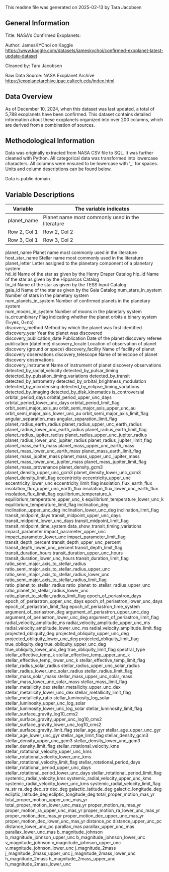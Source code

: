 This readme file was generated on 2025-02-13 by Tara Jacobsen

General Information
------------------------------------------------------------------------------

Title: NASA's Confirmed Exoplanets:

Author: JamesKYChoi on Kaggle https://www.kaggle.com/datasets/jameskychoi/confirmed-exoplanet-latest-update-dataset 

Cleaned by: Tara Jacobsen

Raw Data Source: NASA Exoplanet Archive https://exoplanetarchive.ipac.caltech.edu/index.html

Data Overview
------------------------------------------------------------------------------

As of December 10, 2024, when this dataset was last updated, a total of 5,788 exoplanets have been confirmed. This dataset contains detailed information about these exoplanets organized into over 200 columns, which are derived from a combination of sources.


Methodological Information
------------------------------------------------------------------------------

Data was originally extracted from NASA CSV file to SQL. It was further cleaned with Python. All categorical data was transformed into lowercase characters. All columns were ensured to be lowercase with '_' for spaces. Units and column descriptions can be found below. 

Data is public domain. 


Variable Descriptions
------------------------------------------------------------------------------

| Variable | The variable indicates |
|----------|----------|
| planet_name | Planet name most commonly used in the literature | 
| Row 2, Col 1 | Row 2, Col 2 | 
| Row 3, Col 1 | Row 3, Col 2 | 

planet_name                                           Planet name most commonly used in the literature	
host_star_name                                        Stellar name most commonly used in the literature   
planet_letter                                         Letter assigned to the planetary component of a planetary system	
hd_id                                                 Name of the star as given by the Henry Draper Catalog	
hip_id                                                Name of the star as given by the Hipparcos Catalog	
tic_id                                                Name of the star as given by the TESS Input Catalog	
gaia_id                                               Name of the star as given by the Gaia Catalog	
num_stars_in_system                                   Number of stars in the planetary system	
num_planets_in_system                                 Number of confirmed planets in the planetary system	
num_moons_in_system                                   Number of moons in the planetary system	
is_circumbinary                                       Flag indicating whether the planet orbits a binary system (1=yes, 0=no)	
discovery_method                                      Method by which the planet was first identified	
discovery_year                                        Year the planet was discovered	
discovery_publication_date                            Publication Date of the planet discovery referee publication	(datetime)
discovery_locale                                      Location of observation of planet discovery (ground or space)	
discovery_facility                                    Name of facility of planet discovery observations	
discovery_telescope                                   Name of telescope of planet discovery observations	
discovery_instrument                                  Name of instrument of planet discovery observations	
detected_by_radial_velocity
detected_by_pulsar_timing
detected_by_pulsation_timing_variations
detected_by_transit
detected_by_astrometry
detected_by_orbital_brightness_modulation
detected_by_microlensing
detected_by_eclipse_timing_variations
detected_by_imaging
detected_by_disk_kinematics
is_controversial
orbital_period_days
orbital_period_upper_unc_days
orbital_period_lower_unc_days
orbital_period_limit_flag
orbit_semi_major_axis_au
orbit_semi_major_axis_upper_unc_au
orbit_semi_major_axis_lower_unc_au
orbit_semi_major_axis_limit_flag
angular_separation_mas
angular_separation_limit_flag
planet_radius_earth_radius
planet_radius_upper_unc_earth_radius
planet_radius_lower_unc_earth_radius
planet_radius_earth_limit_flag
planet_radius_jupiter_radius
planet_radius_upper_unc_jupiter_radius
planet_radius_lower_unc_jupiter_radius
planet_radius_jupiter_limit_flag
planet_mass_earth_mass
planet_mass_upper_unc_earth_mass
planet_mass_lower_unc_earth_mass
planet_mass_earth_limit_flag
planet_mass_jupiter_mass
planet_mass_upper_unc_jupiter_mass
planet_mass_lower_unc_jupiter_mass
planet_mass_jupiter_limit_flag
planet_mass_provenance
planet_density_gcm3
planet_density_upper_unc_gcm3
planet_density_lower_unc_gcm3
planet_density_limit_flag
eccentricity
eccentricity_upper_unc
eccentricity_lower_unc
eccentricity_limit_flag
insolation_flux_earth_flux
insolation_flux_upper_unc_earth_flux
insolation_flux_lower_unc_earth_flux
insolation_flux_limit_flag
equilibrium_temperature_k
equilibrium_temperature_upper_unc_k
equilibrium_temperature_lower_unc_k
equilibrium_temperature_limit_flag
inclination_deg	inclination_upper_unc_deg
inclination_lower_unc_deg
inclination_limit_flag
transit_midpoint_days
transit_midpoint_upper_unc_days
transit_midpoint_lower_unc_days
transit_midpoint_limit_flag
transit_midpoint_time_system
data_show_transit_timing_variations
impact_parameter
impact_parameter_upper_unc
impact_parameter_lower_unc
impact_parameter_limit_flag
transit_depth_percent
transit_depth_upper_unc_percent
transit_depth_lower_unc_percent
transit_depth_limit_flag
transit_duration_hours
transit_duration_upper_unc_hours
transit_duration_lower_unc_hours
transit_duration_limit_flag
ratio_semi_major_axis_to_stellar_radius
ratio_semi_major_axis_to_stellar_radius_upper_unc
ratio_semi_major_axis_to_stellar_radius_lower_unc
ratio_semi_major_axis_to_stellar_radius_limit_flag
ratio_planet_to_stellar_radius
ratio_planet_to_stellar_radius_upper_unc
ratio_planet_to_stellar_radius_lower_unc
ratio_planet_to_stellar_radius_limit_flag
epoch_of_periastron_days
epoch_of_periastron_upper_unc_days
epoch_of_periastron_lower_unc_days
epoch_of_periastron_limit_flag
epoch_of_periastron_time_system
argument_of_periastron_deg
argument_of_periastron_upper_unc_deg
argument_of_periastron_lower_unc_deg
argument_of_periastron_limit_flag
radial_velocity_amplitude_ms
radial_velocity_amplitude_upper_unc_ms
radial_velocity_amplitude_lower_unc_ms
radial_velocity_amplitude_limit_flag
projected_obliquity_deg
projected_obliquity_upper_unc_deg
projected_obliquity_lower_unc_deg
projected_obliquity_limit_flag
true_obliquity_deg
true_obliquity_upper_unc_deg
true_obliquity_lower_unc_deg
true_obliquity_limit_flag
spectral_type
stellar_effective_temp_k
stellar_effective_temp_upper_unc_k
stellar_effective_temp_lower_unc_k
stellar_effective_temp_limit_flag
stellar_radius_solar_radius
stellar_radius_upper_unc_solar_radius
stellar_radius_lower_unc_solar_radius
stellar_radius_limit_flag
stellar_mass_solar_mass
stellar_mass_upper_unc_solar_mass
stellar_mass_lower_unc_solar_mass
stellar_mass_limit_flag
stellar_metallicity_dex
stellar_metallicity_upper_unc_dex
stellar_metallicity_lower_unc_dex
stellar_metallicity_limit_flag
stellar_metallicity_ratio
stellar_luminosity_log_solar
stellar_luminosity_upper_unc_log_solar
stellar_luminosity_lower_unc_log_solar
stellar_luminosity_limit_flag
stellar_surface_gravity_log10_cms2
stellar_surface_gravity_upper_unc_log10_cms2
stellar_surface_gravity_lower_unc_log10_cms2
stellar_surface_gravity_limit_flag
stellar_age_gyr
stellar_age_upper_unc_gyr
stellar_age_lower_unc_gyr
stellar_age_limit_flag
stellar_density_gcm3
stellar_density_upper_unc_gcm3
stellar_density_lower_unc_gcm3
stellar_density_limit_flag
stellar_rotational_velocity_kms
stellar_rotational_velocity_upper_unc_kms
stellar_rotational_velocity_lower_unc_kms
stellar_rotational_velocity_limit_flag
stellar_rotational_period_days
stellar_rotational_period_upper_unc_days
stellar_rotational_period_lower_unc_days
stellar_rotational_period_limit_flag
systemic_radial_velocity_kms
systemic_radial_velocity_upper_unc_kms
systemic_radial_velocity_lower_unc_kms
systemic_radial_velocity_limit_flag
ra_str
ra_deg
dec_str
dec_deg
galactic_latitude_deg
galactic_longitude_deg
ecliptic_latitude_deg
ecliptic_longitude_deg
total_proper_motion_mas_yr
total_proper_motion_upper_unc_mas_yr
total_proper_motion_lower_unc_mas_yr
proper_motion_ra_mas_yr
proper_motion_ra_upper_unc_mas_yr
proper_motion_ra_lower_unc_mas_yr
proper_motion_dec_mas_yr
proper_motion_dec_upper_unc_mas_yr
proper_motion_dec_lower_unc_mas_yr
distance_pc
distance_upper_unc_pc
distance_lower_unc_pc
parallax_mas
parallax_upper_unc_mas
parallax_lower_unc_mas
b_magnitude_johnson
b_magnitude_johnson_upper_unc
b_magnitude_johnson_lower_unc
v_magnitude_johnson
v_magnitude_johnson_upper_unc
v_magnitude_johnson_lower_unc
j_magnitude_2mass
j_magnitude_2mass_upper_unc
j_magnitude_2mass_lower_unc
h_magnitude_2mass
h_magnitude_2mass_upper_unc
h_magnitude_2mass_lower_unc